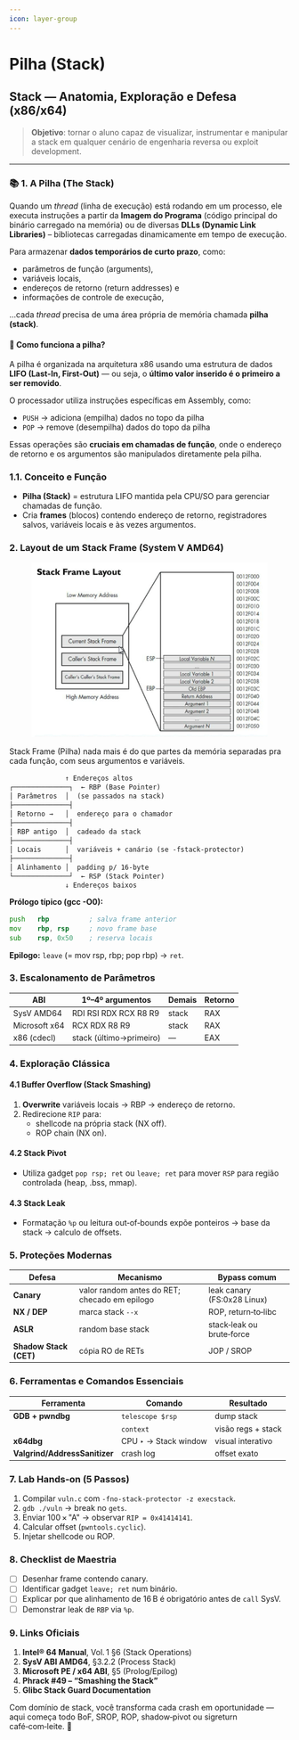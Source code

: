 ```yaml
---
icon: layer-group
---
```


# Pilha (Stack)

## Stack — Anatomia, Exploração e Defesa (x86/x64)

> **Objetivo**: tornar o aluno capaz de visualizar, instrumentar e manipular a stack em qualquer cenário de engenharia reversa ou exploit development.

***

### 📚 1. A Pilha (The Stack)&#x20;

Quando um _thread_ (linha de execução) está rodando em um processo, ele executa instruções a partir da **Imagem do Programa** (código principal do binário carregado na memória) ou de diversas **DLLs (Dynamic Link Libraries)** – bibliotecas carregadas dinamicamente em tempo de execução.

Para armazenar **dados temporários de curto prazo**, como:

* parâmetros de função (arguments),
* variáveis locais,
* endereços de retorno (return addresses) e
* informações de controle de execução,

...cada _thread_ precisa de uma área própria de memória chamada **pilha (stack)**.

#### 🔄 Como funciona a pilha?

A pilha é organizada na arquitetura x86 usando uma estrutura de dados **LIFO (Last-In, First-Out)** — ou seja, o **último valor inserido é o primeiro a ser removido**.

O processador utiliza instruções específicas em Assembly, como:

* `PUSH` → adiciona (empilha) dados no topo da pilha
* `POP` → remove (desempilha) dados do topo da pilha

Essas operações são **cruciais em chamadas de função**, onde o endereço de retorno e os argumentos são manipulados diretamente pela pilha.

### 1.1. Conceito e Função

* **Pilha (Stack)** = estrutura LIFO mantida pela CPU/SO para gerenciar chamadas de função.
* Cria **frames** (blocos) contendo endereço de retorno, registradores salvos, variáveis locais e às vezes argumentos.

### 2. Layout de um Stack Frame (System V AMD64)

<figure><img src="../../.gitbook/assets/image (13).png" alt=""><figcaption></figcaption></figure>

Stack Frame (Pilha) nada mais é do que partes da memória separadas pra cada função, com seus argumentos e variáveis.

```
              ↑ Endereços altos
┌──────────────┐  ← RBP (Base Pointer)
│ Parâmetros  │  (se passados na stack)
├──────────────┤
│ Retorno →   │  endereço para o chamador
├──────────────┤
│ RBP antigo  │  cadeado da stack
├──────────────┤
│ Locais      │  variáveis + canário (se -fstack-protector)
├──────────────┤
│ Alinhamento │  padding p/ 16‑byte
└──────────────┘  ← RSP (Stack Pointer)
              ↓ Endereços baixos
```

**Prólogo típico (gcc -O0):**

```asm
push   rbp          ; salva frame anterior
mov    rbp, rsp     ; novo frame base
sub    rsp, 0x50    ; reserva locais
```

**Epilogo:** `leave` (= mov rsp, rbp; pop rbp) → `ret`.

### 3. Escalonamento de Parâmetros

| ABI           | 1º–4º argumentos        | Demais | Retorno |
| ------------- | ----------------------- | ------ | ------- |
| SysV AMD64    | RDI RSI RDX RCX R8 R9   | stack  | RAX     |
| Microsoft x64 | RCX RDX R8 R9           | stack  | RAX     |
| x86 (cdecl)   | stack (último→primeiro) | —      | EAX     |

### 4. Exploração Clássica

#### 4.1 Buffer Overflow (Stack Smashing)

1. **Overwrite** variáveis locais → RBP → endereço de retorno.
2. Redirecione `RIP` para:
   * shellcode na própria stack (NX off).
   * ROP chain (NX on).

#### 4.2 Stack Pivot

* Utiliza gadget `pop rsp; ret` ou `leave; ret` para mover `RSP` para região controlada (heap, .bss, mmap).

#### 4.3 Stack Leak

* Formatação `%p` ou leitura out‑of‑bounds expõe ponteiros → base da stack → calculo de offsets.

### 5. Proteções Modernas

| Defesa                 | Mecanismo                                     | Bypass comum                |
| ---------------------- | --------------------------------------------- | --------------------------- |
| **Canary**             | valor random antes do RET; checado em epilogo | leak canary (FS:0x28 Linux) |
| **NX / DEP**           | marca stack `--x`                             | ROP, return‑to‐libc         |
| **ASLR**               | random base stack                             | stack‑leak ou brute‑force   |
| **Shadow Stack (CET)** | cópia RO de RETs                              | JOP / SROP                  |

### 6. Ferramentas e Comandos Essenciais

| Ferramenta                    | Comando               | Resultado          |
| ----------------------------- | --------------------- | ------------------ |
| **GDB + pwndbg**              | `telescope $rsp`      | dump stack         |
|                               | `context`             | visão regs + stack |
| **x64dbg**                    | CPU ‣ -> Stack window | visual interativo  |
| **Valgrind/AddressSanitizer** | crash log             | offset exato       |

### 7. Lab Hands‑on (5 Passos)

1. Compilar `vuln.c` com `-fno-stack-protector -z execstack`.
2. `gdb ./vuln` → break no `gets`.
3. Enviar 100 × "A" → observar `RIP = 0x41414141`.
4. Calcular offset (`pwntools.cyclic`).
5. Injetar shellcode ou ROP.

### 8. Checklist de Maestria

* [ ] Desenhar frame contendo canary.
* [ ] Identificar gadget `leave; ret` num binário.
* [ ] Explicar por que alinhamento de 16 B é obrigatório antes de `call` SysV.
* [ ] Demonstrar leak de `RBP` via `%p`.

### 9. Links Oficiais

1. **Intel® 64 Manual**, Vol. 1 §6 (Stack Operations)
2. **SysV ABI AMD64**, §3.2.2 (Process Stack)
3. **Microsoft PE / x64 ABI**, §5 (Prolog/Epilog)
4. **Phrack #49 – “Smashing the Stack”**
5. **Glibc Stack Guard Documentation**

Com domínio de stack, você transforma cada crash em oportunidade — aqui começa todo BoF, SROP, ROP, shadow‑pivot ou sigreturn café‑com‑leite. 🚀
